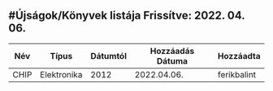 #Újságok/Könyvek listája
**Frissítve: 2022. 04. 06.**
---

|Név|Típus|Dátumtól|Hozzáadás Dátuma|Hozzáadta|
|---|-----|--------|---------------|---------|
|CHIP|Elektronika|2012|2022.04.06.|ferikbalint|
